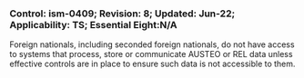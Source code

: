 ### Control: ism-0409; Revision: 8; Updated: Jun-22; Applicability: TS; Essential Eight:N/A
<p>Foreign nationals, including seconded foreign nationals, do not have access to systems that process, store or communicate AUSTEO or REL data unless effective controls are in place to ensure such data is not accessible to them.</p>